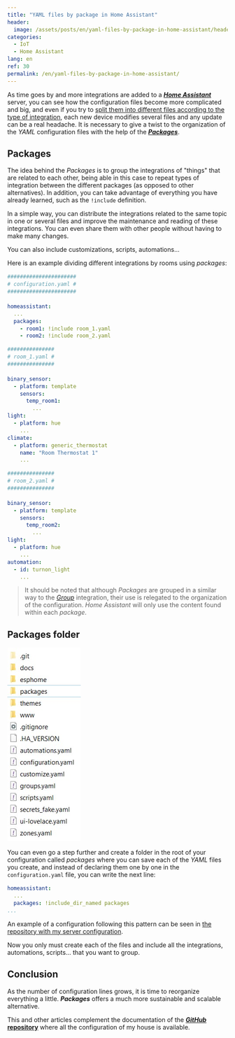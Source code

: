 ```yaml
---
title: "YAML files by package in Home Assistant"
header:
  image: /assets/posts/en/yaml-files-by-package-in-home-assistant/header.jpg
categories:
  - IoT
  - Home Assistant
lang: en
ref: 30
permalink: /en/yaml-files-by-package-in-home-assistant/
---
```


As time goes by and more integrations are added to a [***Home Assistant***](https://www.home-assistant.io/) server, you can see how the configuration files become more complicated and big, and even if you try to [split them into different files according to the type of integration](https://www.home-assistant.io/docs/configuration/splitting_configuration/), each new device modifies several files and any update can be a real headache. It is necessary to give a twist to the organization of the *YAML* configuration files with the help of the [***Packages***](https://www.home-assistant.io/docs/configuration/packages/).

## Packages

The idea behind the *Packages* is to group the integrations of "things" that are related to each other, being able in this case to repeat types of integration between the different packages (as opposed to other alternatives). In addition, you can take advantage of everything you have already learned, such as the `!include` definition.

In a simple way, you can distribute the integrations related to the same topic in one or several files and improve the maintenance and reading of these integrations. You can even share them with other people without having to make many changes.

You can also include customizations, scripts, automations...

Here is an example dividing different integrations by rooms using *packages*:

```yaml
######################
# configuration.yaml #
######################

homeassistant:
  ...
  packages:
    - room1: !include room_1.yaml
    - room2: !include room_2.yaml
```

```yaml
###############
# room_1.yaml #
###############

binary_sensor:
  - platform: template
    sensors:
      temp_room1:
        ...
light:
  - platform: hue
    ...
climate:
  - platform: generic_thermostat
    name: "Room Thermostat 1"
    ...
```

```yaml
###############
# room_2.yaml #
###############

binary_sensor:
  - platform: template
    sensors:
      temp_room2:
        ...
light:
  - platform: hue
    ...
automation:
  - id: turnon_light
    ...
```

> It should be noted that although *Packages* are grouped in a similar way to the [*Group*](https://www.home-assistant.io/integrations/group/) integration, their use is relegated to the organization of the configuration. *Home Assistant* will only use the content found within each *package*.

## Packages folder

![Carpeta Packages](/assets/posts/en/yaml-files-by-package-in-home-assistant/packages-folder.jpg)

You can even go a step further and create a folder in the root of your configuration called *packages* where you can save each of the *YAML* files you create, and instead of declaring them one by one in the `configuration.yaml` file, you can write the next line:

```yaml
homeassistant:
  ...
  packages: !include_dir_named packages
...
```

An example of a configuration following this pattern can be seen in [the repository with my server configuration]((https://github.com/danimart1991/home-assistant-config)).

Now you only must create each of the files and include all the integrations, automations, scripts... that you want to group.

## Conclusion

As the number of configuration lines grows, it is time to reorganize everything a little. ***Packages*** offers a much more sustainable and scalable alternative.

This and other articles complement the documentation of the [***GitHub* repository**](https://github.com/danimart1991/home-assistant-config) where all the configuration of my house is available.
